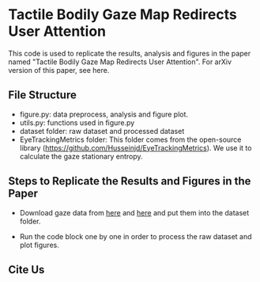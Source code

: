 # Tactile Bodily Gaze Map Redirects User Attention

This code is used to replicate the results, analysis and figures in the paper named "Tactile Bodily Gaze Map Redirects User Attention". For arXiv version of this paper, see here. 

## File Structure

- figure.py: data preprocess, analysis and figure plot.
- utils.py: functions used in figure.py
- dataset folder: raw dataset and processed dataset
- EyeTrackingMetrics folder: This folder comes from the open-source library (https://github.com/Husseinjd/EyeTrackingMetrics). We use it to calculate the gaze stationary entropy.

## Steps to Replicate the Results and Figures in the Paper

- Download gaze data from [here](https://drive.google.com/file/d/15nFU209As_d3IHG9erc7IfIu_Bdjwd-7/view?usp=sharing) and [here](https://drive.google.com/file/d/1zOsSbQPnWU-mQOlOUGsJ5Da9KZu0t2ZO/view?usp=sharing) and put them into the dataset folder.

- Run the code block one by one in order to process the raw dataset and plot figures.


## Cite Us




